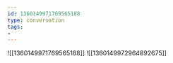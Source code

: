 ```yaml
---
id: 1360149971769565188
type: conversation
tags:
- 
---
```

![[1360149971769565188]]
![[1360149972964892675]]

